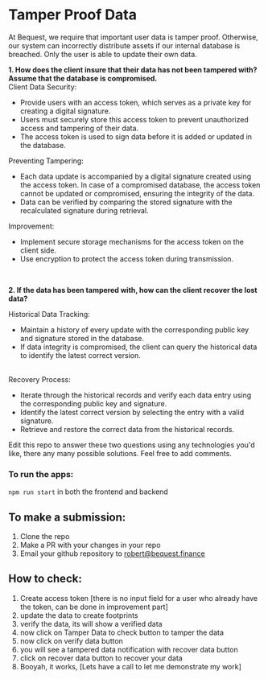 # Tamper Proof Data

At Bequest, we require that important user data is tamper proof. Otherwise, our system can incorrectly distribute assets if our internal database is breached.
Only the user is able to update their own data.

**1. How does the client insure that their data has not been tampered with? Assume that the database is compromised.**
<br />
Client Data Security:

- Provide users with an access token, which serves as a private key for creating a digital signature.
- Users must securely store this access token to prevent unauthorized access and tampering of their data.
- The access token is used to sign data before it is added or updated in the database.

Preventing Tampering:

- Each data update is accompanied by a digital signature created using the access token.
  In case of a compromised database, the access token cannot be updated or compromised, ensuring the integrity of the data.
- Data can be verified by comparing the stored signature with the recalculated signature during retrieval.

Improvement:

- Implement secure storage mechanisms for the access token on the client side.
- Use encryption to protect the access token during transmission.

<br />

**2. If the data has been tampered with, how can the client recover the lost data?**

Historical Data Tracking:

- Maintain a history of every update with the corresponding public key and signature stored in the database.
- If data integrity is compromised, the client can query the historical data to identify the latest correct version.

<br />
Recovery Process:

- Iterate through the historical records and verify each data entry using the corresponding public key and signature.
- Identify the latest correct version by selecting the entry with a valid signature.
- Retrieve and restore the correct data from the historical records.

Edit this repo to answer these two questions using any technologies you'd like, there any many possible solutions. Feel free to add comments.

### To run the apps:

`npm run start` in both the frontend and backend

## To make a submission:

1. Clone the repo
2. Make a PR with your changes in your repo
3. Email your github repository to robert@bequest.finance


## How to check:

1. Create access token [there is no input field for a user who already have the token, can be done in improvement part]
2. update the data to create footprints
3. verify the data, its will show a verified data
4. now click on Tamper Data to check button to tamper the data
5. now click on verify data button
6. you will see a tampered data notification with recover data button
7. click on recover data button to recover your data
8. Booyah, it works, [Lets have a call to let me demonstrate my work]
